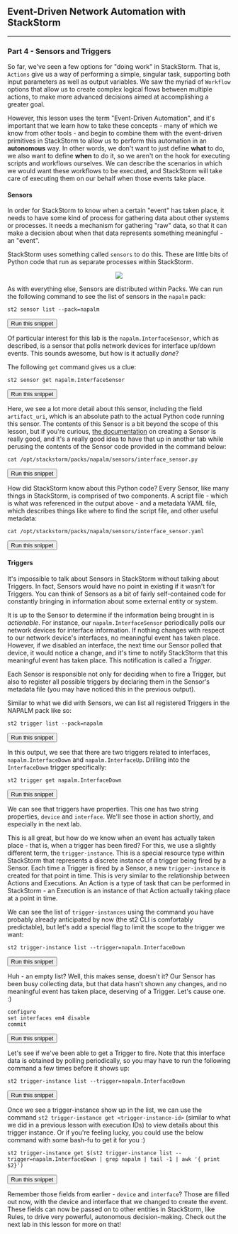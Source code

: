 ## Event-Driven Network Automation with StackStorm

---

### Part 4 - Sensors and Triggers

So far, we've seen a few options for "doing work" in StackStorm. That is, `Actions` give us a way of performing a simple, singular task, supporting both input parameters as well as output variables. We saw the myriad of `Workflow` options that allow us to create complex logical flows between multiple actions, to make more advanced decisions aimed at accomplishing a greater goal.

However, this lesson uses the term "Event-Driven Automation", and it's important that we learn how to take these concepts - many of which we know from other tools - 
and begin to combine them with the event-driven primitives in StackStorm to allow us to perform this automation in an **autonomous** way. In other words, we don't
want to just define **what** to do, we also want to define **when** to do it, so we aren't on the hook for executing scripts and workflows ourselves. We can describe the scenarios in which we would want these workflows to be executed, and StackStorm will take care of executing them on our behalf when those events take place.

#### Sensors

In order for StackStorm to know when a certain "event" has taken place, it needs to have some kind of process for gathering data about other systems or processes. It needs a mechanism for gathering "raw" data, so that it can make a decision about when that data represents something meaningful - an "event".

StackStorm uses something called `sensors` to do this. These are little bits of Python code that run as separate processes within StackStorm.

<div style="text-align:center;"><img src="https://raw.githubusercontent.com/nre-learning/nrelabs-curriculum/master/lessons/lesson-15/sensors.png"></div>

As with everything else, Sensors are distributed within Packs. We can run the following command to see the list of sensors in the `napalm` pack:

```
st2 sensor list --pack=napalm
```
<button type="button" class="btn btn-primary btn-sm" onclick="runSnippetInTab('st2', 0)">Run this snippet</button>

Of particular interest for this lab is the `napalm.InterfaceSensor`, which as described, is a sensor that polls network devices for interface up/down events. This sounds awesome, but how is it actually *done*?

The following `get` command gives us a clue:

```
st2 sensor get napalm.InterfaceSensor
```
<button type="button" class="btn btn-primary btn-sm" onclick="runSnippetInTab('st2', 1)">Run this snippet</button>

Here, we see a lot more detail about this sensor, including the field `artifact_uri`, which is an absolute path to the actual Python code running this sensor. The contents of this Sensor is a bit beyond the scope of this lesson, but if you're curious, [the documentation](https://docs.stackstorm.com/sensors.html#creating-a-sensor) on creating a Sensor is really good, and it's a really good idea to have that up in another tab while perusing the contents of the Sensor code provided in the command below:

```
cat /opt/stackstorm/packs/napalm/sensors/interface_sensor.py
```
<button type="button" class="btn btn-primary btn-sm" onclick="runSnippetInTab('st2', 2)">Run this snippet</button>

How did StackStorm know about this Python code? Every Sensor, like many things in StackStorm, is comprised of two components. A script file - which is what was referenced in the output above - and a metadata YAML file, which describes things like where to find the script file, and other useful metadata:

```
cat /opt/stackstorm/packs/napalm/sensors/interface_sensor.yaml
```
<button type="button" class="btn btn-primary btn-sm" onclick="runSnippetInTab('st2', 3)">Run this snippet</button>

#### Triggers

It's impossible to talk about Sensors in StackStorm without talking about Triggers. In fact, Sensors would have no point in existing if it wasn't for Triggers. You can think of Sensors as a bit of fairly self-contained code for constantly bringing in information about some external entity or system.

It is up to the Sensor to determine if the information being brought in is *actionable*. For instance, our `napalm.InterfaceSensor` periodically polls our network devices for interface information. If nothing changes with respect to our network device's interfaces, no meaningful event has taken place. However, if we disabled an interface, the next time our Sensor polled that device, it would notice a change, and it's time to notify StackStorm that this meaningful event has taken place. This notification is called a *Trigger*.

Each Sensor is responsible not only for deciding when to fire a Trigger, but also to register all possible triggers by declaring them in the Sensor's metadata file (you may have noticed this in the previous output).

Similar to what we did with Sensors, we can list all registered Triggers in the NAPALM pack like so:

```
st2 trigger list --pack=napalm
```
<button type="button" class="btn btn-primary btn-sm" onclick="runSnippetInTab('st2', 4)">Run this snippet</button>

In this output, we see that there are two triggers related to interfaces, `napalm.InterfaceDown` and `napalm.InterfaceUp`. Drilling into the `InterfaceDown` trigger specifically:

```
st2 trigger get napalm.InterfaceDown
```
<button type="button" class="btn btn-primary btn-sm" onclick="runSnippetInTab('st2', 5)">Run this snippet</button>

We can see that triggers have properties. This one has two string properties, `device` and `interface`. We'll see those in action shortly, and especially in the next lab.

This is all great, but how do we know when an event has actually taken place - that is, when a trigger has been fired? For this, we use a slightly different term, the `trigger-instance`. This is a special resource type within StackStorm that represents a discrete instance of a trigger being fired by a Sensor. Each time a Trigger is fired by a Sensor, a new `trigger-instance` is created for that point in time. This is very similar to the relationship between Actions and Executions. An Action is a type of task that can be performed in StackStorm - an Execution is an instance of that Action actually taking place at a point in time.

We can see the list of `trigger-instances` using the command you have probably already anticipated by now (the st2 CLI is comfortably predictable), but let's add a special flag to limit the scope to the trigger we want:

```
st2 trigger-instance list --trigger=napalm.InterfaceDown
```
<button type="button" class="btn btn-primary btn-sm" onclick="runSnippetInTab('st2', 6)">Run this snippet</button>

Huh - an empty list? Well, this makes sense, doesn't it? Our Sensor has been busy collecting data, but that data hasn't shown any changes, and no meaningful event has taken place, deserving of a Trigger. Let's cause one. :)

```
configure
set interfaces em4 disable
commit
```
<button type="button" class="btn btn-primary btn-sm" onclick="runSnippetInTab('vqfx1', 7)">Run this snippet</button>

Let's see if we've been able to get a Trigger to fire. Note that this interface data is obtained by polling periodically,
so you may have to run the following command a few times before it shows up:

```
st2 trigger-instance list --trigger=napalm.InterfaceDown
```
<button type="button" class="btn btn-primary btn-sm" onclick="runSnippetInTab('st2', 8)">Run this snippet</button>

Once we see a trigger-instance show up in the list, we can use the command `st2 trigger-instance get <trigger-instance-id>` (similar to what we did in a previous lesson with execution IDs) to view details about this trigger instance.
Or if you're feeling lucky, you could use the below command with some bash-fu to get it for you :)

```
st2 trigger-instance get $(st2 trigger-instance list --trigger=napalm.InterfaceDown | grep napalm | tail -1 | awk '{ print $2}')
```
<button type="button" class="btn btn-primary btn-sm" onclick="runSnippetInTab('st2', 9)">Run this snippet</button>

Remember those fields from earlier - `device` and `interface`? Those are filled out now, with the device and interface that we changed to create the event. These fields can now be passed on to other entities in StackStorm, like Rules, to drive very powerful, autonomous decision-making. Check out the next lab in this lesson for more on that!
